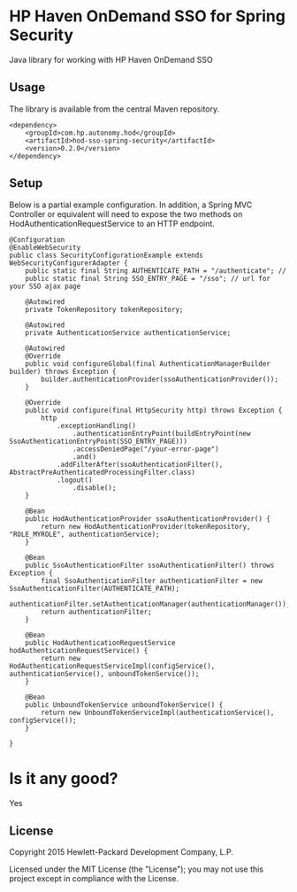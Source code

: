 # HP Haven OnDemand SSO for Spring Security
Java library for working with HP Haven OnDemand SSO

## Usage
The library is available from the central Maven repository.

    <dependency>
        <groupId>com.hp.autonomy.hod</groupId>
        <artifactId>hod-sso-spring-security</artifactId>
        <version>0.2.0</version>
    </dependency>
    
## Setup
Below is a partial example configuration. In addition, a Spring MVC Controller or equivalent will need to expose the two
methods on HodAuthenticationRequestService to an HTTP endpoint.

    @Configuration
    @EnableWebSecurity
    public class SecurityConfigurationExample extends WebSecurityConfigurerAdapter {
        public static final String AUTHENTICATE_PATH = "/authenticate"; // 
        public static final String SSO_ENTRY_PAGE = "/sso"; // url for your SSO ajax page
    
        @Autowired
        private TokenRepository tokenRepository;
    
        @Autowired
        private AuthenticationService authenticationService;
    
        @Autowired
        @Override
        public void configureGlobal(final AuthenticationManagerBuilder builder) throws Exception {
            builder.authenticationProvider(ssoAuthenticationProvider());
        }
    
        @Override
        public void configure(final HttpSecurity http) throws Exception {
            http
                .exceptionHandling()
                    .authenticationEntryPoint(buildEntryPoint(new SsoAuthenticationEntryPoint(SSO_ENTRY_PAGE)))
                    .accessDeniedPage("/your-error-page")
                    .and()
                .addFilterAfter(ssoAuthenticationFilter(), AbstractPreAuthenticatedProcessingFilter.class)
                .logout()
                    .disable();
        }
    
        @Bean
        public HodAuthenticationProvider ssoAuthenticationProvider() {
            return new HodAuthenticationProvider(tokenRepository, "ROLE_MYROLE", authenticationService);
        }
    
        @Bean
        public SsoAuthenticationFilter ssoAuthenticationFilter() throws Exception {
            final SsoAuthenticationFilter authenticationFilter = new SsoAuthenticationFilter(AUTHENTICATE_PATH);
            authenticationFilter.setAuthenticationManager(authenticationManager());
            return authenticationFilter;
        }
        
        @Bean
        public HodAuthenticationRequestService hodAuthenticationRequestService() {
            return new HodAuthenticationRequestServiceImpl(configService(), authenticationService(), unboundTokenService());
        }
    
        @Bean
        public UnboundTokenService unboundTokenService() {
            return new UnboundTokenServiceImpl(authenticationService(), configService());
        }

    }

# Is it any good?
Yes

## License
Copyright 2015 Hewlett-Packard Development Company, L.P.

Licensed under the MIT License (the "License"); you may not use this project except in compliance with the License.